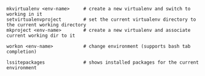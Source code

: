     mkvirtualenv <env-name>     # create a new virtualenv and switch to working in it
    setvirtualenvproject        # set the current virtualenv directory to the current working directory
    mkproject <env-name>        # create a new virtualenv and associate current working dir to it

    workon <env-name>           # change environment (supports bash tab completion)

    lssitepackages              # shows installed packages for the current environment

